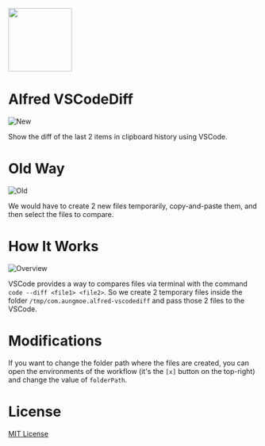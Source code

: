 <img width=128 src='https://user-images.githubusercontent.com/12219300/166205750-cd113163-843b-450f-8bab-cb05c466a0c3.png'>

# Alfred VSCodeDiff

![New](https://user-images.githubusercontent.com/12219300/166203149-ac18d56b-2262-4bda-93d9-f3647a616d54.gif)

Show the diff of the last 2 items in clipboard history using VSCode.

# Old Way

![Old](https://user-images.githubusercontent.com/12219300/166203117-e414b73d-df17-4f9b-9dc3-870f41993b23.gif)

We would have to create 2 new files temporarily, copy-and-paste them, and then select the files to compare.

# How It Works

![Overview](https://user-images.githubusercontent.com/12219300/166205888-6dac92fa-45b1-423e-a002-e07e024dd871.png)

VSCode provides a way to compares files via terminal with the command `code --diff <file1> <file2>`. So we create 2 temporary files inside the folder `/tmp/com.aungmoe.alfred-vscodediff` and pass those 2 files to the VSCode.

# Modifications

If you want to change the folder path where the files are created, you can open the environments of the workflow (it's the `[x]` button on the top-right) and change the value of `folderPath`.

# License

[MIT License](https://github.com/logicxd/alfred-vscodediff/blob/main/LICENSE)
